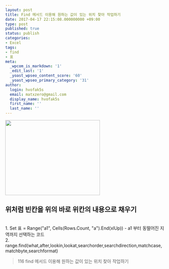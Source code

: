 ```yaml
---
layout: post
title: Find 메서드 이용해 원하는 값이 있는 위치 찾아 작업하기
date: 2017-04-17 22:15:08.000000000 +09:00
type: post
published: true
status: publish
categories:
- Excel
tags:
- find
- 표
meta:
  _wpcom_is_markdown: '1'
  _edit_last: '1'
  _yoast_wpseo_content_score: '60'
  _yoast_wpseo_primary_category: '31'
author:
  login: hvofak5s
  email: matxzero@gmail.com
  display_name: hvofak5s
  first_name: ''
  last_name: ''
---
```

<p><a href="http://xzero.co.kr/wp-content/uploads/2017/04/space.png"><img class="aligncenter size-medium wp-image-1050" src="{{ site.baseurl }}/assets/space-300x238.png" alt="" width="300" height="238" /></a></p>
<h2>위처럼 빈칸을 위의 바로 위칸의 내용으로 채우기</h2>
<p><script src="https://gist.github.com/nck2/4548d6b514eefcc2bdd028c6532f3461.js"></script><br />
1. Set 표 = Range("a1", Cells(Rows.Count, "a").End(xlUp)) - a1 부터 동떨어진 지역까지 선택하는 코드<br />
2. range.find(what,after,lookin,lookat,searchorder,searchdirection,matchcase,matchbyte,searchformat)</p>
<blockquote><p>
  116 find 메서드 이용해 원하는 값이 있는 위치 찾아 작업하기
</p></blockquote>
